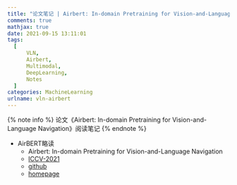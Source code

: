 ```yaml
---
title: "论文笔记 | Airbert: In-domain Pretraining for Vision-and-Language Navigation"
comments: true
mathjax: true
date: 2021-09-15 13:11:01
tags:
  [
      VLN,
      Airbert,
      Multimodal,
      DeepLearning,
      Notes
  ]
categories: MachineLearning
urlname: vln-airbert
---
```


<meta name="referrer" content="no-referrer" />

{% note info %}
论文《Airbert: In-domain Pretraining for Vision-and-Language Navigation》阅读笔记
{% endnote %}

<!--more-->

- AirBERT略读
   - Airbert: In-domain Pretraining for Vision-and-Language Navigation
   - [ICCV-2021](https://arxiv.org/abs/2108.09105)
   - [github](https://github.com/airbert-vln)
   - [homepage](https://airbert-vln.github.io/)